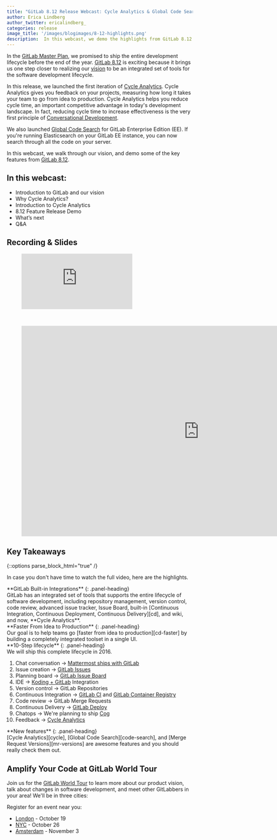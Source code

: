 ```yaml
---
title: "GitLab 8.12 Release Webcast: Cycle Analytics & Global Code Search"
author: Erica Lindberg
author_twitter: ericalindberg_ 
categories: release
image_title: '/images/blogimages/8-12-highlights.png'
description:  In this webcast, we demo the highlights from GitLab 8.12
---
```


In the [GitLab Master Plan][masterplan], we promised to ship the entire development lifecycle before the end of the year. [GitLab 8.12][8.12] is 
exciting because it brings us one step closer to realizing our [vision][vision] to be an integrated set of tools for the software development lifecycle.

In this release, we launched the first iteration of [Cycle Analytics][cycle]. Cycle Analytics gives you 
feedback on your projects, measuring how long it takes your team to go from idea to production. Cycle Analytics helps you
reduce cycle time, an important competitive advantage in today's development landscape. In fact, reducing cycle time to increase effectiveness is the
very first principle of [Conversational Development][condev]. 

We also launched [Global Code Search][code-search] for GitLab Enterprise Edition (EE). If you're running Elasticsearch on your 
GitLab EE instance, you can now search through all the code on your server.

In this webcast, we walk through our vision, and demo some of the key features from [GitLab 8.12][8.12].

<!-- more -->

## In this webcast: 

- Introduction to GitLab and our vision
- Why Cycle Analytics?
- Introduction to Cycle Analytics 
- 8.12 Feature Release Demo
- What’s next 
- Q&A

## Recording & Slides

<figure class="video_container">
  <iframe src="https://www.youtube.com/embed/EhiZdlkcNLI" frameborder="0" allowfullscreen="true"> </iframe>
</figure>

<br>

<figure class="video_container">
<iframe src="https://docs.google.com/presentation/d/1ghixhx1EyCtDbBgW5ejZkkamNhlKAenGfCRS_9DDKBE/embed?start=false&loop=false&delayms=3000" frameborder="0" width="960" height="569" allowfullscreen="true" mozallowfullscreen="true" webkitallowfullscreen="true"></iframe>
</figure>

## Key Takeaways

{::options parse_block_html="true" /}

In case you don't have time to watch the full video, here are the highlights. 

<div class="panel panel-gitlab-orange">
**GitLab Built-in Integrations** 
{: .panel-heading}
<div class="panel-body">
GitLab has an integrated set of tools that supports the entire lifecycle of software development, including repository management, version control, 
code review, advanced issue tracker, Issue Board, built-in [Continuous Integration, Continuous Deployment, Continuous Delivery][cd], and wiki, and now, **Cycle Analytics**.
</div>
</div>

<div class="panel panel-success">
**Faster From Idea to Production**
{: .panel-heading}
<div class="panel-body">
Our goal is to help teams go [faster from idea to production][cd-faster] by building a completely integrated toolset in a single UI. 
</div>
</div>

<div class="panel panel-gitlab-purple">
**10-Step lifecycle**
{: .panel-heading}
<div class="panel-body">
We will ship this complete lifecycle in 2016.

1. Chat conversation &#8594; [Mattermost ships with GitLab][mattermost]
1. Issue creation &#8594; [GitLab Issues][issue]
1. Planning board &#8594; [GitLab Issue Board]
1. IDE &#8594; [Koding + GitLab][koding] Integration
1. Version control &#8594; GitLab Repositories
1. Continuous Integration &#8594; [GitLab CI][ci] and [GitLab Container Registry][container]
1. Code review &#8594; GitLab Merge Requests
1. Continuous Delivery &#8594; [GitLab Deploy][cd]
1. Chatops &#8594; We're planning to ship [Cog]
1. Feedback &#8594; [Cycle Analytics][cycle]
</div>
</div>

<div class="panel panel-info">
**New features**
{: .panel-heading}
<div class="panel-body">
[Cycle Analytics][cycle], [Global Code Search][code-search], and [Merge Request Versions][mr-versions] are awesome features and you should really check them out. 
</div>
</div>

## Amplify Your Code at GitLab World Tour

Join us for the [GitLab World Tour][world-tour] to learn more about our product vision, talk about changes in software development, and meet
other GitLabbers in your area! We'll be in three cities:

Register for an event near you: 

- [London][london] - October 19
- [NYC][nyc] - October 26
- [Amsterdam][amsterdam] - November 3

<!-- identifiers -->

[8.12]: /2016/09/22/gitlab-8-12-released/
[amsterdam]: https://gitlabworldtouramsterdam.splashthat.com/
[cd-faster]: /2016/08/05/continuous-integration-delivery-and-deployment-with-gitlab/#from-idea-to-production-with-gitlab
[cd]: /2016/08/05/continuous-integration-delivery-and-deployment-with-gitlab/
[ci]: /gitlab-ci/
[code-search]: /2016/09/22/gitlab-8-12-released/#global-code-search-ee
[cog]: https://gitlab.com/gitlab-org/omnibus-gitlab/issues/1412
[condev]: /2016/09/14/gitlab-live-event-recap/#convdev
[container]: /2016/05/23/gitlab-container-registry/
[cycle]: /2016/09/21/cycle-analytics-feature-highlight/
[GitLab Issue Board]: /features/issueboard/
[gitlab-vision]: /direction/#vision
[issue-board-launch]: /2016/08/22/announcing-the-gitlab-issue-board/
[issue]: /2016/03/03/start-with-an-issue/
[koding]: /2016/07/26/koding-and-gitlab-integrated/
[london]: https://gitlabworldtourlondon.splashthat.com/
[masterplan]: /2016/09/13/gitlab-master-plan/
[mattermost]: /2015/08/18/gitlab-loves-mattermost/
[mr-versions]: /2016/09/22/gitlab-8-12-released/#merge-request-versions
[nyc]: https://gitlabworldtournyc.splashthat.com/
[Sid Sijbrandij]: https://twitter.com/sytses
[world-tour]: /2016/09/28/world-tour-amplify-your-code/
[vision]: /direction/#vision
